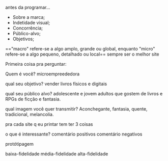 antes da programar...
- Sobre a marca;
- Indetidade visual;
- Concorrência;
- Público-alvo;
- Objetivos;


=="macro" refere-se a algo amplo, grande ou global, enquanto "micro" refere-se a algo pequeno, detalhado ou local==
sempre ser o melhor site

Primeira coisa pra perguntar:

Quem é você?
microempreededora

qual seu objetivo?
vender livros físicos e digitais

qual seu público alvo?
adolescente e jovem adultos que gostem de livros  e RPGs de ficção e fantasia.

qual imagem você quer transmitir?
Aconchegante, fantasia, quente, tradicional, melancolia.

pra cada site q eu printar tem ter 3 coisas

o que é interessante?
comentário positivos
comentário negativos

protótipagem

baixa-fidelidade
média-fidelidade
alta-fidelidade






